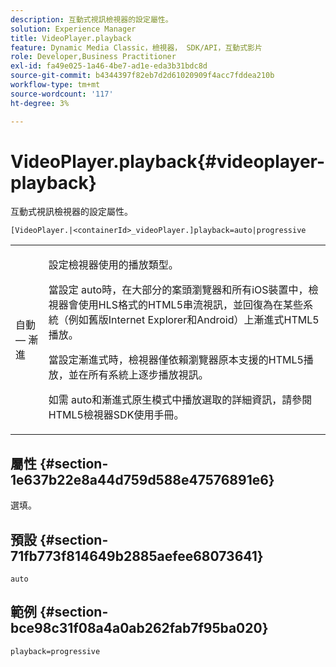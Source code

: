 ```yaml
---
description: 互動式視訊檢視器的設定屬性。
solution: Experience Manager
title: VideoPlayer.playback
feature: Dynamic Media Classic，檢視器， SDK/API，互動式影片
role: Developer,Business Practitioner
exl-id: fa49e025-1a46-4be7-ad1e-eda3b31bdc8d
source-git-commit: b4344397f82eb7d2d61020909f4acc7fddea210b
workflow-type: tm+mt
source-wordcount: '117'
ht-degree: 3%

---
```


# VideoPlayer.playback{#videoplayer-playback}

互動式視訊檢視器的設定屬性。

`[VideoPlayer.|<containerId>_videoPlayer.]playback=auto|progressive`

<table id="table_441553CD34C94A58A9D7CBF772DEDDB6"> 
 <tbody> 
  <tr> 
   <td colname="col1"> <p> <span class="codeph"> 自動 — 漸進</span> </p> </td> 
   <td colname="col2"> <p> 設定檢視器使用的播放類型。 </p> <p>當設定<span class="codeph"> auto</span>時，在大部分的案頭瀏覽器和所有iOS裝置中，檢視器會使用HLS格式的HTML5串流視訊，並回復為在某些系統（例如舊版Internet Explorer和Android）上漸進式HTML5播放。 </p> <p>當設定<span class="codeph">漸進式</span>時，檢視器僅依賴瀏覽器原本支援的HTML5播放，並在所有系統上逐步播放視訊。 </p> <p>如需<span class="codeph"> auto</span>和<span class="codeph">漸進式</span>原生模式中播放選取的詳細資訊，請參閱HTML5檢視器SDK使用手冊。 </p> </td> 
  </tr> 
 </tbody> 
</table>

## 屬性 {#section-1e637b22e8a44d759d588e47576891e6}

選填。

## 預設 {#section-71fb773f814649b2885aefee68073641}

`auto`

## 範例 {#section-bce98c31f08a4a0ab262fab7f95ba020}

`playback=progressive`
